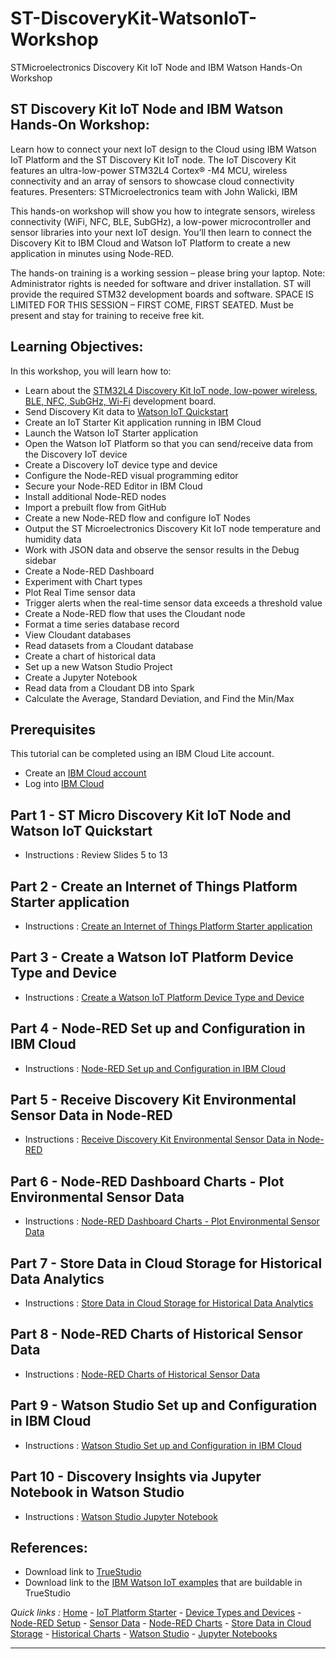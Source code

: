 # ST-DiscoveryKit-WatsonIoT-Workshop
STMicroelectronics Discovery Kit IoT Node and IBM Watson Hands-On Workshop

## ST Discovery Kit IoT Node and IBM Watson Hands-On Workshop:
Learn how to connect your next IoT design to the Cloud using IBM Watson IoT Platform and the ST Discovery Kit IoT node.  The IoT Discovery Kit features an ultra-low-power STM32L4 Cortex® -M4 MCU, wireless connectivity and an array of sensors to showcase cloud connectivity features.
Presenters: STMicroelectronics team with John Walicki, IBM

This hands-on workshop will show you how to integrate sensors, wireless connectivity (WiFi, NFC, BLE, SubGHz), a low-power microcontroller and sensor libraries into your next IoT design. You’ll then learn to connect the Discovery Kit to IBM Cloud and Watson IoT Platform to create a new application in minutes using Node-RED.

The hands-on training is a working session – please bring your laptop. Note: Administrator rights is needed for software and driver installation. ST will provide the required STM32 development boards and software. SPACE IS LIMITED FOR THIS SESSION – FIRST COME, FIRST SEATED. Must be present and stay for training to receive free kit.

## Learning Objectives:
In this workshop, you will learn how to:

- Learn about the [STM32L4 Discovery Kit IoT node, low-power wireless, BLE, NFC, SubGHz, Wi-Fi](https://www.st.com/en/evaluation-tools/b-l475e-iot01a.html) development board.
- Send Discovery Kit data to [Watson IoT Quickstart](https://quickstart.internetofthings.ibmcloud.com/#/)
- Create an IoT Starter Kit application running in IBM Cloud
- Launch the Watson IoT Starter application
- Open the Watson IoT Platform so that you can send/receive data from the Discovery IoT device
- Create a Discovery IoT device type and device
- Configure the Node-RED visual programming editor
- Secure your Node-RED Editor in IBM Cloud
- Install additional Node-RED nodes
- Import a prebuilt flow from GitHub
- Create a new Node-RED flow and configure IoT Nodes
- Output the ST Microelectronics Discovery Kit IoT node temperature and humidity data
- Work with JSON data and observe the sensor results in the Debug sidebar
- Create a Node-RED Dashboard
- Experiment with Chart types
- Plot Real Time sensor data
- Trigger alerts when the real-time sensor data exceeds a threshold value
- Create a Node-RED flow that uses the Cloudant node
- Format a time series database record
- View Cloudant databases
- Read datasets from a Cloudant database
- Create a chart of historical data
- Set up a new Watson Studio Project
- Create a Jupyter Notebook
- Read data from a Cloudant DB into Spark
- Calculate the Average, Standard Deviation, and Find the Min/Max

## Prerequisites
This tutorial can be completed using an IBM Cloud Lite account.

* Create an [IBM Cloud account](https://console.bluemix.net/registration)
* Log into [IBM Cloud](https://console.bluemix.net/login)

## Part 1 - ST Micro Discovery Kit IoT Node and Watson IoT Quickstart

- Instructions : Review Slides 5 to 13

## Part 2 - Create an Internet of Things Platform Starter application

- Instructions : [Create an Internet of Things Platform Starter application](CREATEIOTP.md)

## Part 3 - Create a Watson IoT Platform Device Type and Device

- Instructions : [Create a Watson IoT Platform Device Type and Device](DISCOVERYDEVICE.md)

## Part 4 - Node-RED Set up and Configuration in IBM Cloud

- Instructions : [Node-RED Set up and Configuration in IBM Cloud](NODERED.md)

## Part 5 - Receive Discovery Kit Environmental Sensor Data in Node-RED

- Instructions : [Receive Discovery Kit Environmental Sensor Data in Node-RED](DISCOVERYIOTDATA.md)

## Part 6 - Node-RED Dashboard Charts - Plot Environmental Sensor Data

- Instructions : [Node-RED Dashboard Charts - Plot Environmental Sensor Data](DASHBOARD.md)

## Part 7 - Store Data in Cloud Storage for Historical Data Analytics

- Instructions : [Store Data in Cloud Storage for Historical Data Analytics](CLOUDANT.md)

## Part 8 - Node-RED Charts of Historical Sensor Data

- Instructions : [Node-RED Charts of Historical Sensor Data](HISTORY.md)

## Part 9 - Watson Studio Set up and Configuration in IBM Cloud

- Instructions : [Watson Studio Set up and Configuration in IBM Cloud](STUDIO.md)

## Part 10 - Discovery Insights via Jupyter Notebook in Watson Studio

- Instructions : [Watson Studio Jupyter Notebook](JUPYTER.md)

## References:
- Download link to [TrueStudio](https://atollic.com/truestudio/)
- Download link to the [IBM Watson IoT examples](https://www.st.com/en/evaluation-tools/b-l475e-iot01a.html) that are buildable in TrueStudio

*Quick links :*
[Home](README.md) - [IoT Platform Starter](CREATEIOTP.md) - [Device Types and Devices](DISCOVERYDEVICE.md) - [Node-RED Setup](NODERED.md) - [Sensor Data](DISCOVERYIOTDATA.md) - [Node-RED Charts](DASHBOARD.md) - [Store Data in Cloud Storage](CLOUDANT.md) - [Historical Charts](HISTORY.md) - [Watson Studio](STUDIO.md) - [Jupyter Notebooks](JUPYTER.md)
***
